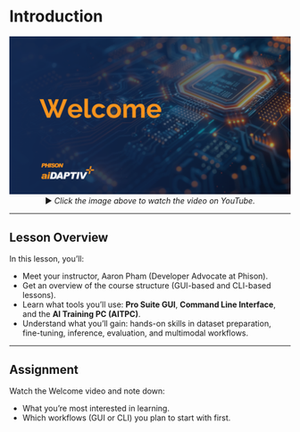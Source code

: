 # Introduction 

<p align="center">
  <a href="https://youtu.be/7-E68VRD0UE?si=ymAvfDT_I4x-K0TO">
    <img src="https://github.com/aiDAPTIV-Phison/aiDAPTIV-Training-Course/blob/a129d0f042437405c54d6a751843eefa4715b824/assets/Welcome.png" width="600" alt="Welcome">
  </a>  
  <br>
  ▶️ <em>Click the image above to watch the video on YouTube.</em>
</p>


---

## Lesson Overview  

In this lesson, you’ll:  
- Meet your instructor, Aaron Pham (Developer Advocate at Phison).  
- Get an overview of the course structure (GUI-based and CLI-based lessons).  
- Learn what tools you’ll use: **Pro Suite GUI**, **Command Line Interface**, and the **AI Training PC (AITPC)**.  
- Understand what you’ll gain: hands-on skills in dataset preparation, fine-tuning, inference, evaluation, and multimodal workflows.  

---

## Assignment  

Watch the Welcome video and note down:  
- What you’re most interested in learning.  
- Which workflows (GUI or CLI) you plan to start with first.  


